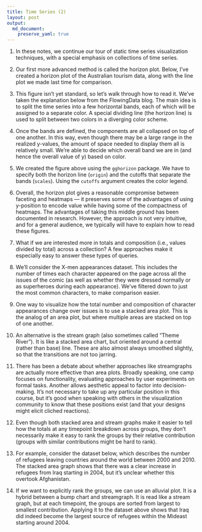 ```yaml
---
title: Time Series (2)
layout: post
output:
  md_document:
    preserve_yaml: true
---
```


1. In these notes, we continue our tour of static time series visualization techniques, with a special emphasis on collections of time series.

2. Our first more advanced method is called the horizon plot. Below, I’ve created a horizon plot of the Australian tourism data, along with the line plot we made last time for comparison.

3. This figure isn’t yet standard, so let’s walk through how to read it. We’ve taken the explanation below from the FlowingData blog. The main idea is to split the time series into a few horizontal bands, each of which will be assigned to a separate color. A special dividing line (the horizon line) is used to split between two colors in a diverging color scheme.

4. Once the bands are defined, the components are all collapsed on top of one another. In this way, even though there may be a large range in the realized y-values, the amount of space needed to display them all is relatively small. We’re able to decide which overall band we are in (and hence the overall value of y) based on color.

5. We created the figure above using the `gghorizon` package. We have to specify both the horizon line (`origin`) and the cutoffs that separate the bands (`scales`). Using the `cutoffs` argument creates the color legend.

6. Overall, the horizon plot gives a reasonable compromise between faceting and heatmaps — it preserves some of the advantages of using y-position to encode value while having some of the compactness of heatmaps. The advantages of taking this middle ground has been documented in research. However, the approach is not very intuitive, and for a general audience, we typically will have to explain how to read these figures.

7. What if we are interested more in totals and composition (i.e., values divided by total) across a collection? A few approaches make it especially easy to answer these types of queries.

8. We’ll consider the X-men appearances dataset. This includes the number of times each character appeared on the page across all the issues of the comic (as well as whether they were dressed normally or as superheroes during each appearance). We’ve filtered down to just the most common characters, to make comparison easier.

9. One way to visualize how the total number and composition of character appearances change over issues is to use a stacked area plot. This is the analog of an area plot, but where multiple areas are stacked on top of one another.

10. An alternative is the stream graph (also sometimes called “Theme River”). It is like a stacked area chart, but oriented around a central (rather than base) line. These are also almost always smoothed slightly, so that the transitions are not too jarring.

11. There has been a debate about whether approaches like streamgraphs are actually more effective than area plots. Broadly speaking, one camp focuses on functionality, evaluating approaches by user experiments on formal tasks. Another allows aesthetic appeal to factor into decision-making. It’s not necessary to take up any particular position in this course, but it’s good when speaking with others in the visualization community to know that these positions exist (and that your designs might elicit cliched reactions).

12. Even though both stacked area and stream graphs make it easier to tell how the totals at any timepoint breakdown across groups, they don’t necessarily make it easy to rank the groups by their relative contribution (groups with similar contributions might be hard to rank).

13. For example, consider the dataset below, which describes the number of refugees leaving countries around the world between 2000 and 2010. The stacked area graph shows that there was a clear increase in refugees from Iraq starting in 2004, but it’s unclear whether this overtook Afghanistan.

14. If we want to explicitly rank the groups, we can use an alluvial plot. It is a hybrid between a bump chart and streamgraph. It is read like a stream graph, but at each timepoint, the groups are sorted from largest to smallest contribution. Applying it to the dataset above shows that Iraq did indeed become the largest source of refugees within the Mideast starting around 2004.
